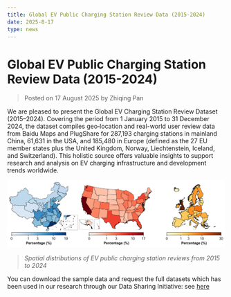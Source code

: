 ```yaml
---
title: Global EV Public Charging Station Review Data (2015-2024)
date: 2025-8-17
type: news
---
```


# Global EV Public Charging Station Review Data (2015-2024)

> Posted on 17 August 2025 by Zhiqing Pan

We are pleased to present the Global EV Charging Station Review Dataset (2015–2024). Covering the period from 1 January 2015 to 31 December 2024, the dataset compiles geo‑location and real-world user review data from Baidu Maps and PlugShare for 287,193 charging stations in mainland China, 61,631 in the USA, and 185,480 in Europe (defined as the 27 EU member states plus the United Kingdom, Norway, Liechtenstein, Iceland, and Switzerland). This holistic source offers valuable insights to support research and analysis on EV charging infrastructure and development trends worldwide.

![Advanced Air Mobility (AAM)-related Social Media and Bibliometric Text Data](./imgs/5.jpeg)
> *Spatial distributions of EV public charging station reviews from 2015 to 2024*

You can download the sample data and request the full datasets which has been used in our research through our Data Sharing Initiative: see [here](/datasets/ev-text/ev-charger-review)
